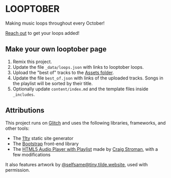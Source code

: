 # LOOPTOBER

Making music loops throughout every October!

[Reach out](https://stefanbohacek.com/contact/) to get your loops added!

## Make your own looptober page

1. Remix this project.
2. Update the file `_data/loops.json` with links to looptober loops.
3. Upload the "best of" tracks to the [Assets folder](https://help.glitch.com/hc/en-us/articles/16287528363789-Adding-Assets).
4. Update the file `best_of.json` with links of the uploaded tracks. Songs in the playlist will be sorted by their title.
5. Optionally update `content/index.md` and the template files inside `_includes`.

## Attributions

This project runs on [Glitch](https://glitch.com/) and uses the following libraries, frameworks, and other tools:

- The [11ty](https://www.11ty.dev/) static site generator
- The [Bootstrap](https://getbootstrap.com/) front-end library
- The [HTML5 Audio Player with Playlist](https://codepen.io/craigstroman/pen/aOyRYx) made by [Craig Stroman](https://www.craigstroman.com/), with a few modifications

It also features artwork by [@selfsame@tiny.tilde.website](https://tiny.tilde.website/@selfsame), used with permission.
